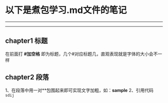 # 以下是煮包学习.md文件的笔记
***
***
## chapter1 标题
在前面打 **#加空格** 即为标题，几个#对应标题几，直观表现就是字体的大小会不一样
## chapter2 段落
1、在段落中用一对**包围起来即可实现文字加粗，如：**sample**
2、引用代码 `sdij`
